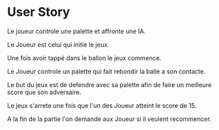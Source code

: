 # User Story

Le joueur controle une palette et affronte une IA.

Le Joueur est celui qui initie le jeux.

Une fois avoir tappé dans le ballon le jeux commence.

Le Joueur controle un palette qui fait rebondir la balle a son contacte.

Le but du jeux est de defendre avec sa palette afin de faire un meilleure score que son adversaire.

Le jeux s'arrete une fois que l'un des Joueur atteint le score de 15.

A la fin de la partie l'on demande aux Joueur si il veulent recommencer.
